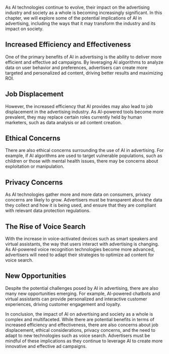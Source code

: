 

As AI technologies continue to evolve, their impact on the advertising industry and society as a whole is becoming increasingly significant. In this chapter, we will explore some of the potential implications of AI in advertising, including the ways that it may transform the industry and its impact on society.

Increased Efficiency and Effectiveness
--------------------------------------

One of the primary benefits of AI in advertising is the ability to deliver more efficient and effective ad campaigns. By leveraging AI algorithms to analyze data on user behavior and preferences, advertisers can create more targeted and personalized ad content, driving better results and maximizing ROI.

Job Displacement
----------------

However, the increased efficiency that AI provides may also lead to job displacement in the advertising industry. As AI-powered tools become more prevalent, they may replace certain roles currently held by human marketers, such as data analysis or ad content creation.

Ethical Concerns
----------------

There are also ethical concerns surrounding the use of AI in advertising. For example, if AI algorithms are used to target vulnerable populations, such as children or those with mental health issues, there may be concerns about exploitation or manipulation.

Privacy Concerns
----------------

As AI technologies gather more and more data on consumers, privacy concerns are likely to grow. Advertisers must be transparent about the data they collect and how it is being used, and ensure that they are compliant with relevant data protection regulations.

The Rise of Voice Search
------------------------

With the increase in voice-activated devices such as smart speakers and virtual assistants, the way that users interact with advertising is changing. As AI-powered voice recognition technologies become more advanced, advertisers will need to adapt their strategies to optimize ad content for voice search.

New Opportunities
-----------------

Despite the potential challenges posed by AI in advertising, there are also many new opportunities emerging. For example, AI-powered chatbots and virtual assistants can provide personalized and interactive customer experiences, driving customer engagement and loyalty.

In conclusion, the impact of AI on advertising and society as a whole is complex and multifaceted. While there are potential benefits in terms of increased efficiency and effectiveness, there are also concerns about job displacement, ethical considerations, privacy concerns, and the need to adapt to new technologies such as voice search. Advertisers must be mindful of these implications as they continue to leverage AI to create more innovative and effective ad campaigns.
